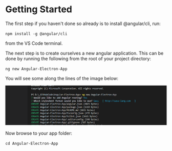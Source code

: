 # Getting Started

The first step if you haven't done so already is to install @angular/cli, run:

`npm install ‐g @angular/cli`

from the VS Code terminal.

The next step is to create ourselves a new angular application. This can be done by running the following from the root of your project directory:

`ng new Angular-Electron-App`

You will see some along the lines of the image below:

![Alt](ng-new-app.png "ng new")

Now browse to your app folder:

`cd Angular-Electron-App`